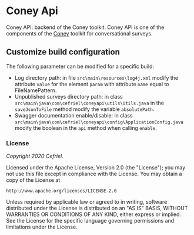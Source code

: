 # Coney Api

Coney API: backend of the Coney toolkit. Coney API is one of the components of the [Coney](https://github.com/cefriel/coney) toolkit for conversational surveys.

## Customize build configuration

The following parameter can be modified for a specific build:
- Log directory path: in file `src\main\resources\log4j.xml` modify the attribute `value` for the element `param` with attribute `name` equal to FileNamePattern.
- Unpublished surveys directory path: in class `src\main\java\com\cefriel\coneyapi\utils\Utils.java` in the `saveJsonToFile` method modify the variable `absolutePath`. 
- Swagger documentation enable/disable: in class `src\main\java\com\cefriel\coneyapi\config\ApplicationConfig.java` modify the boolean in the `api` method when calling `enable`.

### License

_Copyright 2020 Cefriel._

Licensed under the Apache License, Version 2.0 (the "License");
you may not use this file except in compliance with the License.
You may obtain a copy of the License at

    http://www.apache.org/licenses/LICENSE-2.0

Unless required by applicable law or agreed to in writing, software
distributed under the License is distributed on an "AS IS" BASIS,
WITHOUT WARRANTIES OR CONDITIONS OF ANY KIND, either express or implied.
See the License for the specific language governing permissions and
limitations under the License.
